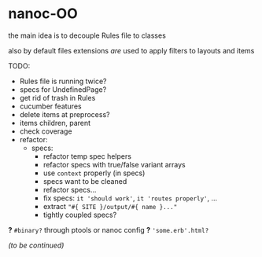 # nanoc-OO

the main idea is to decouple Rules file to classes

also by default files extensions *are* used to apply filters to layouts and items

TODO:
 
 * Rules file is running twice?
 * specs for UndefinedPage?
 * get rid of trash in Rules
 * cucumber features
 * delete items at preprocess?
 * items children, parent
 * check coverage
 * refactor:
   * specs:
     * refactor temp spec helpers
     * refactor specs with true/false variant arrays
     * use `context` properly (in specs)
     * specs want to be cleaned
     * refactor specs...
     * fix specs: `it 'should work'`, `it 'routes properly'`, ...
     * extract `"#{ SITE }/output/#{ name }..."`
     * tightly coupled specs?
 
**?** `#binary?` through ptools or nanoc config
**?** `'some.erb'.html?`

*(to be continued)*